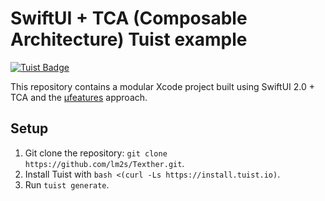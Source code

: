 # SwiftUI + TCA (Composable Architecture) Tuist example

[![Tuist Badge](https://img.shields.io/badge/powered%20by-Tuist-green.svg?longCache=true)](https://github.com/tuist)

This repository contains a modular Xcode project built using SwiftUI 2.0 + TCA and the [µfeatures](https://tuist.io/docs/architectures/microfeatures/) approach.

## Setup
1. Git clone the repository: `git clone https://github.com/lm2s/Texther.git`.
2. Install Tuist with `bash <(curl -Ls https://install.tuist.io)`.
3. Run `tuist generate`.
